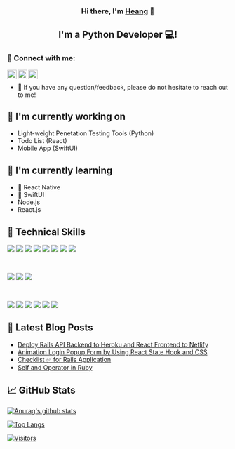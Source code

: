 <p align="center>
<img href="https://heangsok.github.io/myFirstWeb/project.html" target="_blank" width="1000" alt="my banner" src="https://user-images.githubusercontent.com/77439221/171973268-1338523a-64fc-4f82-b87f-1ab01d948b31.png">
</p>


<h3 align="center">
Hi there, I'm <a href="[https://www.yushi.dev/](https://heangsok.github.io/myFirstWeb/project.html)" target="_blank">Heang</a> 👋
</h3>

<h2 align="center">
I'm a Python Developer 💻!
</h2> 



### 🤝 Connect with me:

<a href="https://www.linkedin.com/in/heang-sok-07848420a/"><img align="left" src="https://raw.githubusercontent.com/yushi1007/yushi1007/main/images/linkedin.svg" alt="Heang Sok | LinkedIn" width="21px"/></a>

<a href="https://www.linkedin.com/in/heang-sok-07848420a/"><img align="left" src="https://raw.githubusercontent.com/yushi1007/yushi1007/main/images/instagram.svg" alt="Yu Shi | Instagram" width="21px"/></a>

<a href="https://www.linkedin.com/in/heang-sok-07848420a/"><img align="left" src="https://raw.githubusercontent.com/yushi1007/yushi1007/main/images/medium.svg" alt="Yu Shi | Medium" width="21px"/></a>
</br>
- 💬 If you have any question/feedback, please do not hesitate to reach out to me!

## 🔭 I'm currently working on

- Light-weight Penetation Testing Tools (Python)
- Todo List (React)
- Mobile App (SwiftUI)

## 🌱 I'm currently learning

- 📱 React Native
- 📱 SwiftUI
- Node.js
- React.js 

## 💼 Technical Skills

![](https://img.shields.io/badge/Code-React-informational?style=flat&logo=react&color=61DAFB)
![](https://img.shields.io/badge/Code-Redux-informational?style=flat&logo=Redux&color=764ABC)
![](https://img.shields.io/badge/Code-JavaScript-informational?style=flat&logo=JavaScript&color=F7DF1E)
![](https://img.shields.io/badge/Code-Ruby-informational?style=flat&logo=Ruby&color=CC342D)
![](https://img.shields.io/badge/Code-Ruby_on_Rails-informational?style=flat&logo=Ruby-On-Rails&color=CC0000)
![](https://img.shields.io/badge/Code-HTML5-informational?style=flat&logo=HTML5&color=E34F26)
![](https://img.shields.io/badge/Code-PostgreSQL-informational?style=flat&logo=PostgreSQL&color=336791)
![](https://img.shields.io/badge/Code-SQLite-informational?style=flat&logo=SQLite&color=003B57)

</br>

![](https://img.shields.io/badge/Style-Bootstrap-informational?style=flat&logo=Bootstrap&color=7952B3)
![](https://img.shields.io/badge/Style-CSS3-informational?style=flat&logo=CSS3&color=1572B6)
![](https://img.shields.io/badge/Style-styled--components-informational?style=flat&logo=styled-components&color=DB7093)


</br>

![](https://img.shields.io/badge/Tools-Figma-informational?style=flat&logo=Figma&color=F24E1E)
![](https://img.shields.io/badge/Tools-NPM-informational?style=flat&logo=NPM&color=CB3837)
![](https://img.shields.io/badge/Tools-Heroku-informational?style=flat&logo=Heroku&color=430098)
![](https://img.shields.io/badge/Tools-Netlify-informational?style=flat&logo=netlify&color=00C7B7)
![](https://img.shields.io/badge/Tools-Git-informational?style=flat&logo=Git&color=F05032)
![](https://img.shields.io/badge/Tools-GitHub-informational?style=flat&logo=GitHub&color=181717)

## 📝 Latest Blog Posts

- [Deploy Rails API Backend to Heroku and React Frontend to Netlify](https://heangsok.github.io/myFirstWeb/project.html)
- [Animation Login Popup Form by Using React State Hook and CSS](https://heangsok.github.io/myFirstWeb/project.html)
- [Checklist ✅ for Rails Application](https://heangsok.github.io/myFirstWeb/project.html)
- [Self and Operator in Ruby](https://heangsok.github.io/myFirstWeb/project.html)

## 📈 GitHub Stats 

[![Anurag's github stats](https://github-readme-stats.vercel.app/api?username=yushi1007)](https://heangsok.github.io/myFirstWeb/project.html)

[![Top Langs](https://github-readme-stats.vercel.app/api/top-langs/?username=yushi1007&layout=compact)](https://heangsok.github.io/myFirstWeb/project.html)

[![Visitors](https://visitor-badge.glitch.me/badge?page_id=yushi1007.yushi1007)](https://heangsok.github.io/myFirstWeb/project.html)
